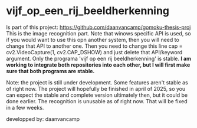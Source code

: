 # vijf_op_een_rij_beeldherkenning
Is part of this project: https://github.com/daanvancamp/gomoku-thesis-proj
This is the image recognition part.
Note that  winows specific API is used, so if you would want to use this opn another system, then you will need to change that API to another one. Then you need to change this line     cap = cv2.VideoCapture(1, cv2.CAP_DSHOW) and just delete that API/keyword argument.
Only the programa 'vijf op een rij beeldherkenning' is stable. **I am working to integrate both repositories into each other, but I will first make sure that both programs are stable.**


Note: the project is still under development. Some features aren't stable as of right now. The project will hopefully be finished in april of 2025, so you can expect the stable and complete version ultimately then, but it could be done earlier.
The recognition is unusable as of right now. That will be fixed in a few weeks.

developped by: daanvancamp
